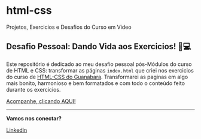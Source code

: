 # html-css
Projetos, Exercicios e Desafios do Curso em Video

## Desafio Pessoal: Dando Vida aos Exercicios! 🎨💻

Este repositório é dedicado ao meu desafio pessoal pós-Módulos do curso de HTML e CSS: transformar as páginas `index.html` que criei nos exercicios do curso de [HTML-CSS do Guanabara](https://github.com/gustavoguanabara/html-css/). Transformarei as paginas em algo mais bonito, harmonioso e bem formatados e com todo o conteúdo feito durante os exercicios.

[Acompanhe, clicando AQUI!](https://github.com/JhonathanPb/deafio-pessoal)


---

**Vamos nos conectar?**

[Linkedin](https://www.linkedin.com/in/jhonathanpablo)

